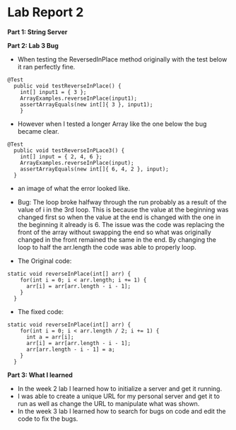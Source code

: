# Lab Report 2
**Part 1: String Server**

**Part 2: Lab 3 Bug**
- When testing the ReversedInPlace method originally with the test below it ran perfectly fine.
```
@Test 
  public void testReverseInPlace() {
    int[] input1 = { 3 };
    ArrayExamples.reverseInPlace(input1);
    assertArrayEquals(new int[]{ 3 }, input1);
	}
```
- However when I tested a longer Array like the one below the bug became clear.
```
@Test
  public void testReverseInPLace3() {
    int[] input = { 2, 4, 6 };
    ArrayExamples.reverseInPlace(input);
    assertArrayEquals(new int[]{ 6, 4, 2 }, input);
  }
```
- an image of what the error looked like.
- Bug: The loop broke halfway through the run probably as a result of the value of i in the 3rd loop. This is because the value at the beginning was changed first so when the value at the end is changed with the one in the beginning it already is 6. The issue was the code was replacing the front of the array without swapping the end so what was originally changed in the front remained the same in the end. By changing the loop to half the arr.length the code was able to properly loop.

- The Original code:
```
static void reverseInPlace(int[] arr) {
    for(int i = 0; i < arr.length; i += 1) {
      arr[i] = arr[arr.length - i - 1];
    }
  }
```
- The fixed code:
```
static void reverseInPlace(int[] arr) {
    for(int i = 0; i < arr.length / 2; i += 1) {
      int a = arr[i];
      arr[i] = arr[arr.length - i - 1];
      arr[arr.length - i - 1] = a;
    }
  }
```
**Part 3: What I learned**
- In the week 2 lab I learned how to initialize a server and get it running. 
- I was able to create a unique URL for my personal server and get it to run as well as change the URL to manipulate what was shown.
- In the week 3 lab I learned how to search for bugs on code and edit the code to fix the bugs.
